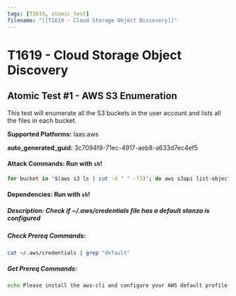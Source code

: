 ```yaml
---
tags: [T1619, atomic_test]
filename: "[[T1619 - Cloud Storage Object Discovery]]"
---
```

# T1619 - Cloud Storage Object Discovery

## Atomic Test #1 - AWS S3 Enumeration
This test will enumerate all the S3 buckets in the user account and lists all the files in each bucket.

**Supported Platforms:** Iaas:aws


**auto_generated_guid:** 3c7094f8-71ec-4917-aeb8-a633d7ec4ef5






#### Attack Commands: Run with `sh`! 


```sh
for bucket in "$(aws s3 ls | cut -d " " -f3)"; do aws s3api list-objects-v2 --bucket $bucket --output text; done
```




#### Dependencies:  Run with `sh`!
##### Description: Check if ~/.aws/credentials file has a default stanza is configured
##### Check Prereq Commands:
```sh
cat ~/.aws/credentials | grep "default"
```
##### Get Prereq Commands:
```sh
echo Please install the aws-cli and configure your AWS default profile using: aws configure
```




<br/>

